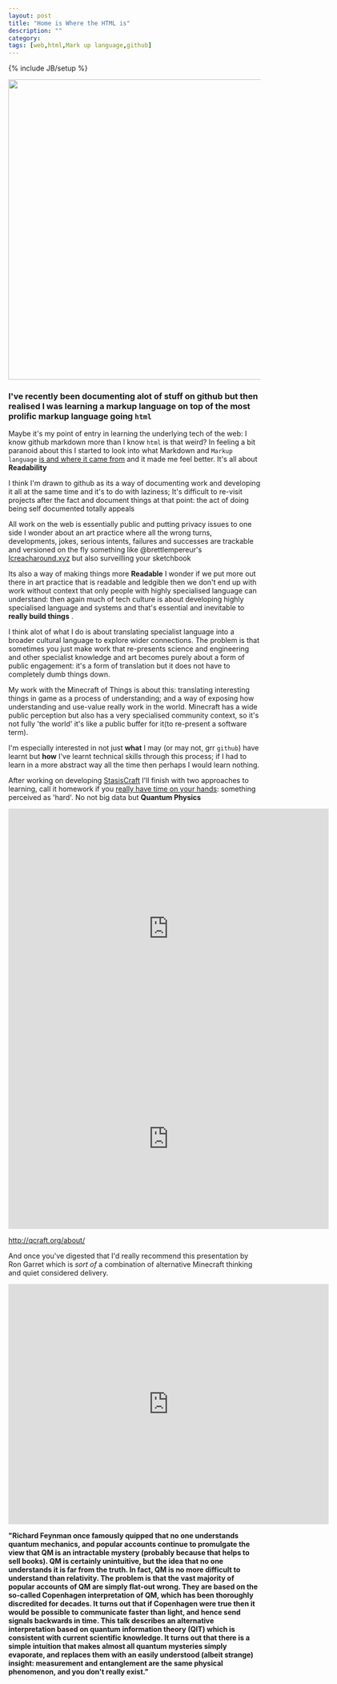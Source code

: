```yaml
---
layout: post
title: "Home is Where the HTML is"
description: ""
category: 
tags: [web,html,Mark up language,github]
---
```

{% include JB/setup %}

<img src="http://www.graffitimarkuplanguage.com/images/obama-hello-world.jpg" width="600">

### I've recently been documenting alot of stuff on github but then realised I was learning a markup language on top of the most prolific markup language going `html`

Maybe it's my point of entry in learning the underlying tech of the web: I know github markdown more than I know `html` is that weird? In feeling a bit paranoid about this I started to look into what Markdown and `Markup language` [is and where it came from](https://en.wikipedia.org/wiki/Markdown) and it made me feel better. It's all about **Readability**

I think I'm drawn to github as its a way of documenting work and developing it all at the same time and it's to do with laziness; It's difficult to re-visit projects after the fact and document things at that point: the act of doing being self documented totally appeals 

All work on the web is essentially public and putting privacy issues to one side I wonder about an art practice where all the wrong turns, developments, jokes, serious intents, failures and successes are trackable and versioned on the fly something like @brettlempereur's [Icreacharound.xyz](http://icreacharound.xyz/) but also surveilling your sketchbook

Its also a way of making things more **Readable** I wonder if we put more out there in art practice that is readable and ledgible then we don't end up with work without context that only people with highly specialised language can understand: then again much of tech culture is about developing highly specialised language and systems and that's essential and inevitable to **really build things** .

I think alot of what I do is about translating specialist language into a broader cultural language to explore wider connections. The problem is that sometimes you just make work that re-presents science and engineering and other specialist knowledge and art becomes purely about a form of public engagement: it's a form of translation but it does not have to completely dumb things down.

My work with the Minecraft of Things is about this: translating interesting things in game as a process of understanding; and a way of exposing how understanding and use-value really work in the world. Minecraft has a wide public perception but also has a very specialised community context, so it's not fully 'the world' it's like a public buffer for it(to re-present a software term). 

I'm especially interested in not just **what** I may (or may not, grr `github`) have learnt but **how** I've learnt technical skills through this process; if I had to learn in a more abstract way all the time then perhaps I would learn nothing.

After working on developing [StasisCraft](https://github.com/cheapjack/StasisCraft) I'll finish with two approaches to learning, call it homework if you [really have time on your hands](https://www.youtube.com/watch?v=lB684ym3QY4): something perceived as 'hard'. No not big data but **Quantum Physics**

<iframe width="640" height="480" src="https://www.youtube.com/embed/OIsPSDOrRus?rel=0&amp;showinfo=0" frameborder="0" allowfullscreen></iframe>

<iframe width="640" height="360" src="https://www.youtube.com/embed/hygLNR_wGPo?rel=0&amp;showinfo=0" frameborder="0" allowfullscreen></iframe>

http://qcraft.org/about/

And once you've digested that I'd really recommend this presentation by Ron Garret which is *sort of* a combination of alternative Minecraft thinking and quiet considered delivery.

<iframe width="640" height="480" src="https://www.youtube.com/embed/dEaecUuEqfc?rel=0&amp;showinfo=0" frameborder="0" allowfullscreen></iframe>

**"Richard Feynman once famously quipped that no one understands quantum mechanics, and popular accounts continue to promulgate the view that QM is an intractable mystery (probably because that helps to sell books). QM is certainly unintuitive, but the idea that no one understands it is far from the truth. In fact, QM is no more difficult to understand than relativity. The problem is that the vast majority of popular accounts of QM are simply flat-out wrong. They are based on the so-called Copenhagen interpretation of QM, which has been thoroughly discredited for decades. It turns out that if Copenhagen were true then it would be possible to communicate faster than light, and hence send signals backwards in time. This talk describes an alternative interpretation based on quantum information theory (QIT) which is consistent with current scientific knowledge. It turns out that there is a simple intuition that makes almost all quantum mysteries simply evaporate, and replaces them with an easily understood (albeit strange) insight: measurement and entanglement are the same physical phenomenon, and you don't really exist."**
